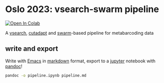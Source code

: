 # Oslo 2023: vsearch-swarm pipeline

[![Open In Colab](https://colab.research.google.com/assets/colab-badge.svg)](https://colab.research.google.com/github/frederic-mahe/BIO9905MERG1_vsearch_swarm_pipeline/blob/main/pipeline.ipynb)

A [vsearch](https://github.com/torognes/vsearch),
[cutadapt](https://cutadapt.readthedocs.io/en/stable/) and
[swarm](https://github.com/torognes/swarm)-based pipeline for
metabarcoding data

## write and export

Write with [Emacs](https://www.gnu.org/software/emacs/) in
[markdown](https://jupyter-notebook.readthedocs.io/en/stable/examples/Notebook/Working%20With%20Markdown%20Cells.html)
format, export to a [jupyter](https://jupyter.org/) notebook with
[pandoc](https://pandoc.org)!

``` bash
pandoc -o pipeline.ipynb pipeline.md
```
